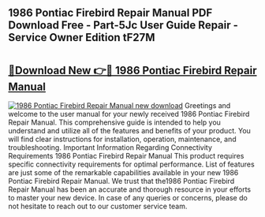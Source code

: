 ## 1986 Pontiac Firebird Repair Manual PDF Download Free - Part-5Jc User Guide Repair - Service Owner Edition tF27M

# <h2><a href="http://bc22917.oget.top/?id=1986+Pontiac+Firebird+Repair+Manual">🔗Download New 👉🔴 1986 Pontiac Firebird Repair Manual</a></h2>

[![1986 Pontiac Firebird Repair Manual new download](https://i.imgur.com/5g1atiW.png)](http://bc22917.oget.top/?id=1986+Pontiac+Firebird+Repair+Manual)
Greetings and welcome to the user manual for your newly received 1986 Pontiac Firebird Repair Manual. This comprehensive guide is intended to help you understand and utilize all of the features and benefits of your product. You will find clear instructions for installation, operation, maintenance, and troubleshooting. Important Information Regarding Connectivity Requirements 1986 Pontiac Firebird Repair Manual This product requires specific connectivity requirements for optimal performance. List of features are just some of the remarkable capabilities available in your new 1986 Pontiac Firebird Repair Manual. We trust that the1986 Pontiac Firebird Repair Manual has been an accurate and thorough resource in your efforts to master your new device. In case of any queries or concerns, please do not hesitate to reach out to our customer service team.
